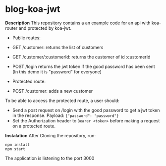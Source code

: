 # blog-koa-jwt
**Description**
This repository contains a an example code for an api with koa-router and protected by koa-jwt.

- Public routes:
 - GET /customer: returns the list of customers
 - GET /customer/:customerId: returns the customer of id :customerId
 - POST /login returns the jwt token if the good password has been sent (In this demo it is "password" for everyone)

- Protected route:
 - POST /customer: adds a new customer

To be able to access the protected route, a user should:

- Send a post request on /login with the good password to get a jwt token in the response. Payload: `{"password": "password"}`
- Set the Authorization header to `Bearer <token>` before making a request on a protected route.

**Instalation**
After Cloning the repository, run:
```
npm install
npm start
```

The application is listening to the port 3000
